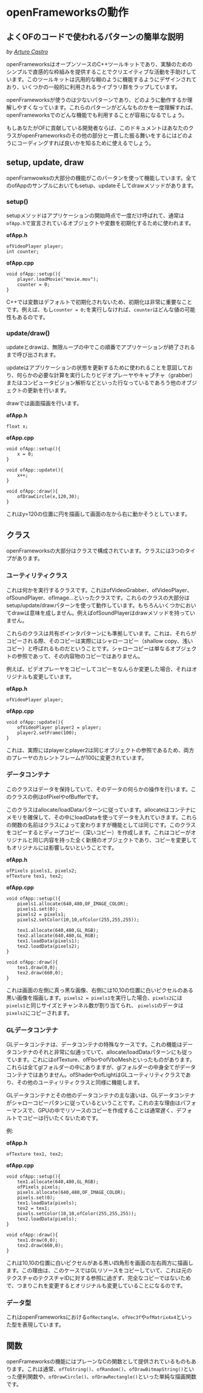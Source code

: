 # openFrameworksの動作
## よくOFのコードで使われるパターンの簡単な説明

*by [Arturo Castro](http://arturocastro.net)*

openFrameworksはオープンソースのC++ツールキットであり、実験のためのシンプルで直感的な枠組みを提供することでクリエイティブな活動を手助けしています。このツールキットは汎用的な糊のように機能するようにデザインされており、いくつかの一般的に利用されるライブラリ群をラップしています。

openFrameworksが使うのは少ないパターンであり、どのように動作するか理解しやすくなっています。これらのパターンがどんなものかを一度理解すれば、openFrameworksでのどんな機能でも利用することが容易になるでしょう。

もしあなたがOFに貢献している開発者ならば、このドキュメントはあなたのクラスがopenFrameworksのその他の部分と一貫した振る舞いをするにはどのようにコーディングすれば良いかを知るために使えるでしょう。

## setup, update, draw

openFramwowksの大部分の機能がこのパータンを使って機能しています。全てのofAppのサンプルにおいてもsetup、updateそしてdrawメソッドがあります。

### setup()

setupメソッドはアプリケーションの開始時点で一度だけ呼ばれて、通常は `ofApp.h`で宣言されているオブジェクトや変数を初期化するために使われます。

__ofApp.h__

~~~~{.cpp}
ofVideoPlayer player;
int counter;
~~~~

__ofApp.cpp__

~~~~{.cpp}
void ofApp::setup(){
    player.loadMovie("movie.mov");
    counter = 0;
}
~~~~

C++では変数はデフォルトで初期化されないため、初期化は非常に重要なことです。例えば、もし`counter = 0;`を実行しなければ、`counter`はどんな値の可能性もあるのです。


### update/draw()

updateとdrawは、無限ループの中でこの順番でアプリケーションが終了されるまで呼び出されます。 

updateはアプリケーションの状態を更新するために使われることを意図しており、何らかの必要な計算を実行したりビデオプレーヤやキャプチャ（grabber）またはコンピュータビジョン解析などといった行なっているであろう他のオブジェクトの更新を行います。

drawでは画面描画を行います。


__ofApp.h__

~~~~{.cpp}
float x;
~~~~

__ofApp.cpp__

~~~~{.cpp}
void ofApp::setup(){
    x = 0;
}

void ofApp::update(){
    x++;
}

void ofApp::draw(){
    ofDrawCircle(x,120,30);
}
~~~~

これはy=120の位置に円を描画して画面の左から右に動かそうとしています。

## クラス

openFrameworksの大部分はクラスで構成されています。クラスには3つのタイプがあります。

### ユーティリティクラス

これは何かを実行するクラスです。これはofVideoGrabber、ofVideoPlayer、ofSoundPlayer、ofImage…といったクラスです。これらのクラスの大部分はsetup/update/drawパターンを使って動作しています。もちろんいくつかにおいてdrawは意味を成しません。例えばofSoundPlayerはdrawメソッドを持っていません。

これらのクラスは共有ポインタパターンにも準拠しています。これは、それらがコピーされる際、そのコピーは実際にはシャローコピー（shallow copy、浅いコピー）と呼ばれるものだということです。シャローコピーは単なるオブジェクトの参照であって、その内容物のコピーではありません。

例えば、ビデオプレーヤをコピーしてコピーをなんらか変更した場合、それはオリジナルも変更しています。

__ofApp.h__

~~~~{.cpp}
ofVideoPlayer player;
~~~~

__ofApp.cpp__

~~~~{.cpp}
void ofApp::update(){
    ofVideoPlayer player2 = player;
    player2.setFrame(100);
}
~~~~

これは、実際にはplayerとplayer2は同じオブジェクトの参照であるため、両方のプレーヤのカレントフレームが100に変更されています。


### データコンテナ

このクラスはデータを保持していて、そのデータの何らかの操作を行います。このクラスの例はofPixelやofBufferです。

このクラスはallocate/loadDataパターンに従っています。allocateはコンテナにメモリを確保して、その中にloadDataを使ってデータを入れていきます。これらの関数の名前はクラスによって変わりますが機能としては同じです。このクラスをコピーするとディープコピー（深いコピー）を作成します。これはコピーがオリジナルと同じ内容を持った全く新規のオブジェクトであり、コピーを変更してもオリジナルには影響しないということです。

__ofApp.h__

~~~~{.cpp}
ofPixels pixels1, pixels2;
ofTexture tex1, tex2;
~~~~

__ofApp.cpp__

~~~~{.cpp}
void ofApp::setup(){
    pixels1.allocate(640,480,OF_IMAGE_COLOR);
    pixels1.set(0);
    pixels2 = pixels1;
    pixels2.setColor(10,10,ofColor(255,255,255));

    tex1.allocate(640,480,GL_RGB);
    tex2.allocate(640,480,GL_RGB);
    tex1.loadData(pixels1);
    tex2.loadData(pixels2);
}

void ofApp::draw(){
    tex1.draw(0,0);
    tex2.draw(660,0);
}
~~~~

これは画面の左側に真っ黒な画像、右側には10,10の位置に白いピクセルのある黒い画像を描画します。`pixels2 = pixels1`を実行した場合、`pixels2`には`pixels1`と同じサイズとチャンネル数が割り当てられ、 `pixels1`のデータは`pixels2`にコピーされます。

### GLデータコンテナ

GLデータコンテナは、データコンテナの特殊なケースです。これの機能はデータコンテナのそれと非常に似通っていて、allocate/loadDataパターンにも従っています。これにはofTexture、ofFboやofVboMeshといったものがあります。これらは全てglフォルダーの中にありますが、glフォルダーの中身全てがデータコンテナではありません。ofShaderやofLightはGLユーティリティクラスであり、その他のユーティリティクラスと同様に機能します。

GLデータコンテナとその他のデータコンテナの主な違いは、GLデータコンテナがシャローコピーパタンに従っているということです。これの主な理由はパフォーマンスで、GPUの中でリソースのコピーを作成することは通常遅く、デフォルトでコピーは行いたくないためです。

例:

__ofApp.h__

~~~~{.cpp}
ofTexture tex1, tex2;
~~~~

__ofApp.cpp__

~~~~{.cpp}
void ofApp::setup(){
    tex1.allocate(640,480,GL_RGB);
    ofPixels pixels;
    pixels.allocate(640,480,OF_IMAGE_COLOR);
    pixels.set(0);
    tex1.loadData(pixels);
    tex2 = tex1;
    pixels.setColor(10,10,ofColor(255,255,255));
    tex2.loadData(pixels);
}

void ofApp::draw(){
    tex1.draw(0,0);
    tex2.draw(660,0);
}
~~~~

これは10,10の位置に白いピクセルがある黒い四角形を画面の左右両方に描画します。この理由は、このケースではGLリソースをコピーしていて、これは元のテクスチャのテクスチャIDに対する参照に過ぎず、完全なコピーではないためで、つまりこれを変更するとオリジナルも変更していることになるのです。

### データ型

これはopenFrameworksにおける`ofRectangle`、`ofVec3f`や`ofMatrix4x4`といった型を表現しています。

## 関数

openFrameworksの機能にはプレーンなCの関数として提供されているものもあります。これは通常、`ofToString()`、`ofRandom()`、`ofDrawBitmapString()`といった便利関数や、`ofDrawCircle()`、`ofDrawRectangle()`といった単純な描画関数です。
